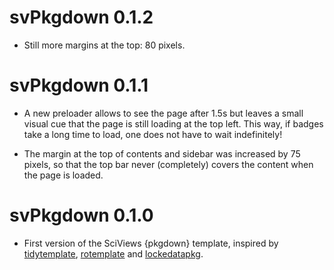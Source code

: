 # svPkgdown 0.1.2

- Still more margins at the top: 80 pixels.

# svPkgdown 0.1.1

- A new preloader allows to see the page after 1.5s but leaves a small visual cue that the page is still loading at the top left. This way, if badges take a long time to load, one does not have to wait indefinitely!

- The margin at the top of contents and sidebar was increased by 75 pixels, so that the top bar never (completely) covers the content when the page is loaded.

# svPkgdown 0.1.0

- First version of the SciViews {pkgdown} template, inspired by [tidytemplate](https://github.com/tidyverse/tidytemplate), [rotemplate](https://github.com/ropensci/rotemplate) and [lockedatapkg](https://github.com/lockedatapublished/lockedatapkg).
